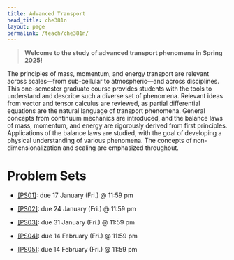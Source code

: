 ```yaml
---
title: Advanced Transport
head_title: che381n
layout: page
permalink: /teach/che381n/
---
```


> __Welcome to the study of advanced transport phenomena in Spring 2025!__

The principles of mass, momentum, and energy transport are relevant across
scales—from sub-cellular to atmospheric—and across disciplines.
This one-semester graduate course provides students with the tools to understand
and describe such a diverse set of phenomena.
Relevant ideas from vector and tensor calculus are reviewed, as partial
differential equations are the natural language of transport phenomena.
General concepts from continuum mechanics are introduced, and the balance laws
of mass, momentum, and energy are rigorously derived from first principles.
Applications of the balance laws are studied, with the goal of developing a
physical understanding of various phenomena.
The concepts of non-dimensionalization and scaling are emphasized throughout.



# Problem Sets

- [[PS01]](https://utexas.box.com/s/y1iuh1fzmkhh6hs3gm4gd1wesj70bwsl):
due 17 January (Fri.) @ 11:59 pm

- [[PS02]](https://utexas.box.com/s/g995wf8zqolme4qacs2es1ez2umscz8u):
due 24 January (Fri.) @ 11:59 pm

- [[PS03]](https://utexas.box.com/s/6pjeenmldr0rgz5h1myf0sl157l47ksr):
due 31 January (Fri.) @ 11:59 pm

- [[PS04]](https://utexas.box.com/s/w29eug6kjxjoxib9bi35oky7llgfof55):
due 14 February (Fri.) @ 11:59 pm

- [[PS05]](https://utexas.box.com/s/eknw7rq4t7jtj236u026vmo9atfvrdfx):
due 14 February (Fri.) @ 11:59 pm


